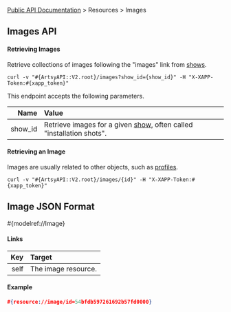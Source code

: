 [Public API Documentation](/v2) &gt; Resources &gt; Images

## Images API

#### Retrieving Images

Retrieve collections of images following the "images" link from [shows](/v2/docs/shows).

```
curl -v "#{ArtsyAPI::V2.root}/images?show_id={show_id}" -H "X-XAPP-Token:#{xapp_token}"
```

This endpoint accepts the following parameters.

Name       | Value                                                                               |
----------:|:------------------------------------------------------------------------------------|
show_id    | Retrieve images for a given [show](/v2/docs/shows), often called "installation shots". |

#### Retrieving an Image

Images are usually related to other objects, such as [profiles](/v2/docs/profiles).

```
curl -v "#{ArtsyAPI::V2.root}/images/{id}" -H "X-XAPP-Token:#{xapp_token}"
```

## Image JSON Format

#{modelref://Image}

#### Links

Key        | Target                                                  |
----------:|:--------------------------------------------------------|
self       | The image resource.                                     |

#### Example

``` json
#{resource://image/id=54bfdb597261692b57fd0000}
```
